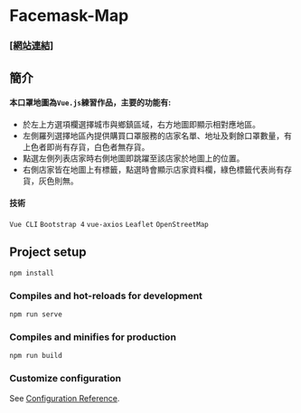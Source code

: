 # Facemask-Map

### [[網站連結]](https://kuaruou.github.io/Facemask-Map/#/) ###

## 簡介
<h4>本口罩地圖為<code>Vue.js</code>練習作品，主要的功能有:</h4>
  <ul>
    <li>於左上方選項欄選擇城市與鄉鎮區域，右方地圖即顯示相對應地區。</li>
    <li>左側羅列選擇地區內提供購買口罩服務的店家名單、地址及剩餘口罩數量，有上色者即尚有存貨，白色者無存貨。</li>
    <li>點選左側列表店家時右側地圖即跳躍至該店家於地圖上的位置。</li>
    <li>右側店家皆在地圖上有標籤，點選時會顯示店家資料欄，綠色標籤代表尚有存貨，灰色則無。</li>
  </ul>
  
<h4>技術</h4>
<p>
  <code>Vue CLI</code>
  <code>Bootstrap 4</code>
  <code>vue-axios</code>
  <code>Leaflet</code>
  <code>OpenStreetMap</code>
</p>

## Project setup
```
npm install
```

### Compiles and hot-reloads for development
```
npm run serve
```

### Compiles and minifies for production
```
npm run build
```

### Customize configuration
See [Configuration Reference](https://cli.vuejs.org/config/).
